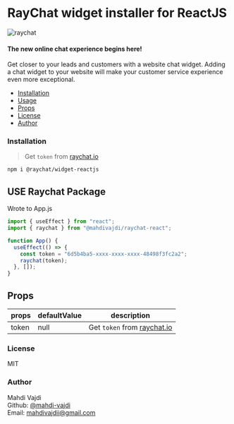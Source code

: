 # RayChat widget installer for ReactJS

![raychat](https://raychat.io/_next/static/media/raychat-logo-english.486d7b96.svg)

#### The new online chat experience begins here!

Get closer to your leads and customers with a website chat widget. Adding a chat widget to your website will make your customer service experience even more exceptional.

- [Installation](#installation)
- [Usage](#USE)
- [Props](#Props)
- [License](#license)
- [Author](#author)

### Installation

> Get `token` from [raychat.io](https://raychat.io/signup)

```bash
npm i @raychat/widget-reactjs
```

## USE Raychat Package

Wrote to App.js

```js
import { useEffect } from "react";
import { raychat } from "@mahdivajdi/raychat-react";

function App() {
  useEffect(() => {
    const token = "6d5b4ba5-xxxx-xxxx-xxxx-48498f3fc2a2";
    raychat(token);
  }, []);
}
```

## Props

| props | defaultValue | description                                              |
| ----- | ------------ | -------------------------------------------------------- |
| token | null         | Get `token` from [raychat.io](https://raychat.io/signup) |

### License

MIT

### Author

Mahdi Vajdi<br>
Github: [@mahdi-vajdi][author-github]<br>
Email: <mahdivajdii@gmail.com><br>

[author-github]: https://github.com/mahdi-vajdi
